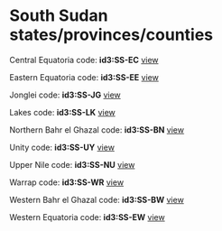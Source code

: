 # South Sudan states/provinces/counties
Central Equatoria     code: **id3:SS-EC**     [view](../export/geojson/medium/id3/ss/ec.geojson)     


Eastern Equatoria     code: **id3:SS-EE**     [view](../export/geojson/medium/id3/ss/ee.geojson)     


Jonglei     code: **id3:SS-JG**     [view](../export/geojson/medium/id3/ss/jg.geojson)     


Lakes     code: **id3:SS-LK**     [view](../export/geojson/medium/id3/ss/lk.geojson)     


Northern Bahr el Ghazal     code: **id3:SS-BN**     [view](../export/geojson/medium/id3/ss/bn.geojson)     


Unity     code: **id3:SS-UY**     [view](../export/geojson/medium/id3/ss/uy.geojson)     


Upper Nile     code: **id3:SS-NU**     [view](../export/geojson/medium/id3/ss/nu.geojson)     


Warrap     code: **id3:SS-WR**     [view](../export/geojson/medium/id3/ss/wr.geojson)     


Western Bahr el Ghazal     code: **id3:SS-BW**     [view](../export/geojson/medium/id3/ss/bw.geojson)     


Western Equatoria     code: **id3:SS-EW**     [view](../export/geojson/medium/id3/ss/ew.geojson)     


